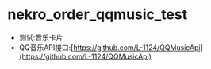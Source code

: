 # nekro_order_qqmusic_test
- 测试:音乐卡片
- QQ音乐API接口:[https://github.com/L-1124/QQMusicApi](https://github.com/L-1124/QQMusicApi)

